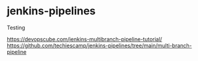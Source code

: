 # jenkins-pipelines

Testing 

https://devopscube.com/jenkins-multibranch-pipeline-tutorial/
https://github.com/techiescamp/jenkins-pipelines/tree/main/multi-branch-pipeline


